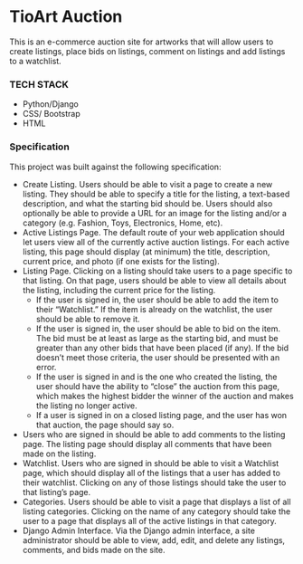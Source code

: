 # TioArt Auction
This is an e-commerce auction site for artworks that will allow users to create listings, place bids on listings, comment on listings and add listings to a watchlist.

### TECH STACK
* Python/Django
* CSS/ Bootstrap
* HTML

### Specification
This project was built against the following specification:
* Create Listing. Users should be able to visit a page to create a new listing. They should be able to specify a title for the listing, a text-based description, and what the starting bid should be. Users should also optionally be able to provide a URL for an image for the listing and/or a category (e.g. Fashion, Toys, Electronics, Home, etc).
* Active Listings Page. The default route of your web application should let users view all of the currently active auction listings. For each active listing, this page should display (at minimum) the title, description, current price, and photo (if one exists for the listing).
* Listing Page. Clicking on a listing should take users to a page specific to that listing. On that page, users should be able to view all details about the listing, including the current price for the listing.
  * If the user is signed in, the user should be able to add the item to their “Watchlist.” If the item is already on the watchlist, the user should be able to remove it.
  * If the user is signed in, the user should be able to bid on the item. The bid must be at least as large as the starting bid, and must be greater than any other bids that have been placed (if any). If the bid doesn’t meet those criteria, the user should be presented with an error.
  * If the user is signed in and is the one who created the listing, the user should have the ability to “close” the auction from this page, which makes the highest bidder the winner of the auction and makes the listing no longer active.
  * If a user is signed in on a closed listing page, and the user has won that auction, the page should say so.
* Users who are signed in should be able to add comments to the listing page. The listing page should display all comments that have been made on the listing.
* Watchlist. Users who are signed in should be able to visit a Watchlist page, which should display all of the listings that a user has added to their watchlist. Clicking on any of those listings should take the user to that listing’s page.
* Categories. Users should be able to visit a page that displays a list of all listing categories. Clicking on the name of any category should take the user to a page that displays all of the active listings in that category.
* Django Admin Interface. Via the Django admin interface, a site administrator should be able to view, add, edit, and delete any listings, comments, and bids made on the site.
